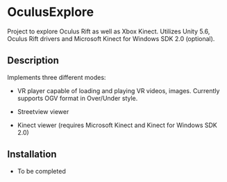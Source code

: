 # OculusExplore
Project to explore Oculus Rift as well as Xbox Kinect. Utilizes Unity 5.6, Oculus Rift drivers and Microsoft Kinect for Windows SDK 2.0 (optional).

## Description

Implements three different modes:

* VR player capable of loading and playing VR videos, images. Currently supports OGV format in Over/Under style.

* Streetview viewer

* Kinect viewer (requires Microsoft Kinect and Kinect for Windows SDK 2.0)

## Installation

* To be completed

